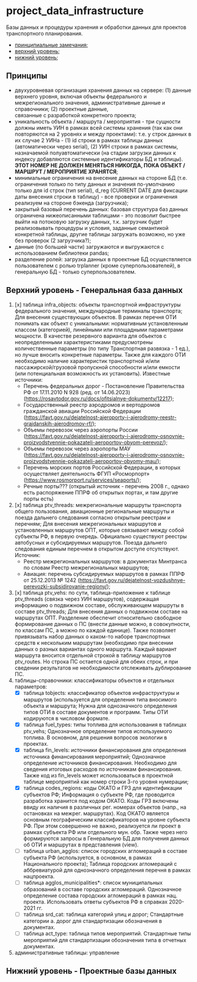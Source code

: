 # project_data_infrastructure
Базы данных и процедуры хранения и обработки данных для проектов транспортного планирования.

- [принципиальные замечания](#titl0);
- [верхний уровень](#titl1);
- [нижний уровень](#titl2);

## <a id="titl0">Принципы</a>
- двухуровневая организация хранения данных на сервере: (1) данные верхнего уровня, включая объекты федерального и межрегионального значения, административные данные и справочники; (2) проектные данные,    
  связанные с разработкой конкретного проекта;
- уникальность объекта / маршрута / мероприятия - три сущности должны иметь УИН в рамках всей системы хранения (так как они повторяются на 2 уровнях и между проектами):
  т.е. у строк данных в их случае 2 УИНа -  (1) id строки в рамках таблицы данных (автоматически через serial),
                                            (2) УИН строки в рамках системы, назначаемой полуавтоматически (на стадии загрузки данных к индексу добавляются системные идентификаторы БД и таблицы).
                                                **ЭТОТ НОМЕР НЕ ДОЛЖЕН МЕНЯТЬСЯ НИКОГДА, ПОКА ОБЪЕКТ / МАРШРУТ / МЕРОПРИЯТИЕ ХРАНЯТСЯ**;
- минимальные ограничения на внесение данных на стороне БД (т.е. ограничения только по типу данных и значения по-умолчанию только для id строк (тип serial), d_reg (CURRENT DATE для фиксации даты внесения строки 
  в таблицу) - все проверки и ограничения реализуем на стороне бэкенда (загрузчика);
- закрытый базовый перечень данных: базовая структура баз данных ограничена нижеописанными таблицами - это позволит быстрее выйти на потоковую загрузку данных, т.к. загрузчик будет реализовывать процедуры и 
  условия, заданные семантикой конкретной таблицы, другие таблицы загружать возможно, но уже без проверок (2 загрузчика?);
- данные (по большей части) загружаются и выгружаются с использованием библиотеки pandas;
- разделение ролей: загрузка данных в проектные БД осуществляется пользователем с ролью trplanner (кроме суперпользователей), в генеральную БД - только суперпользователем.

## <a id="titl1">Верхний уровень - Генеральная база данных</a>
1) [x] таблица infra_objects: объекты транспортной инфраструктуры федерального значения, международные терминалы транспорта;
   Для внесения существующих объектов. В рамках перечня ОТИ понимать как объект с уникальными: нормативным установленным классом (категорией), линейными или площадными параметрами мощности.
   В качестве резервного варианта для объектов с неопределенными характеристиками предусмотрены количественные параметры (по типу Транспортная развязка - 1 ед.), но лучше вносить конкретные параметры.
   Также для каждого ОТИ необходимо наличие характеристик транспортной и/или пассажирской/грузовой пропускной способности и/или емкости (или потенциальная возможность их установить).
   Известные источники:
   - Перечень федеральных дорог - Постановление Правительства РФ от 17.11.2010 N 928 (ред. от 14.06.2023) (https://rosavtodor.gov.ru/docs/ofitsialnye-dokumenty/12217);
   - Государственный реестр аэродромов и вертодромов гражданской авиации Российской Федерации (https://favt.gov.ru/dejatelnost-ajeroporty-i-ajerodromy-reestr-grajdanskih-ajerodromov-rf/);
   - Объемы перевозок через аэропорты России (https://favt.gov.ru/dejatelnost-ajeroporty-i-ajerodromy-osnovnie-proizvodstvennie-pokazateli-aeroportov-obyom-perevoz/);
   - Объемы перевозок через аэропорты МАУ (https://favt.gov.ru/dejatelnost-ajeroporty-i-ajerodromy-osnovnie-proizvodstvennie-pokazateli-aeroportov-obyomy-mau/);
   - Перечень морских портов Российской Федерации, в которых осуществляет деятельность ФГУП «Росморпорт» (https://www.rosmorport.ru/services/seaports/);
   - Речные порты??? (открытый источник - перечень 2008 г., однако есть распоряжение ППРФ об открытых портах, и там другие порты есть)
3) [x] таблица ptv_threads: межрегиональные маршруты транспорта общего пользования, авиационные региональные маршруты и поезда дальнего следования согласно открытым реестрам и перечням;
   Для внесения межрегиональных маршрутов и установленных маршрутов ОПТ, которые связывают между собой субъекты РФ, в первую очередь.
   Официально существуют реестры автобусных и субсидируемых маршрутов. Поезда дальнего следования единым перечнем в открытом доступе отсутствуют.
   Источник:
   - Реестр межрегиональных маршрутов: в документах Минтранса по словам Реестр межрегиональных маршрутов;
   - Авиация: перечень субсидируемых маршрутов в рамках ППРФ от 25.12.2013 № 1242 (https://favt.gov.ru/dejatelnost-vozdushnye-perevozki-subsidirovanie-regiony/);
5) [x] таблица ptv_vehs: по сути, таблица-приложение к таблице ptv_threads (связка через УИН маршрутов), содержащая информацию о подвижном составе, обслуживающем маршруты в составе ptv_threads;
   Для внесения данных о подвижном составе на маршрутах ОПТ. Разделение обеспечит относительно свободное формирование данных о ПС (внести данные можно, в совокупности, по классам ПС, а можно по каждой единице).
   Также позволяет привязывать набор данных о каком-то наборе транспортных средств к нескольким маршрутам (необходимо при внесении данных о разных вариантах одного маршрута.
   Каждый вариант маршрута вносится отдельной строкой в таблицу маршрутов ptv_routes. Но строка ПС остается одной для обеих строк, и при сведении результатов не необходимости отслеживать дублирование ПС.
7) таблицы-справочники: классификаторы объектов и отдельных параметров:
   - [x] таблица tobjects: классификатор объектов инфраструктуры и маршрутов (используется для определения типа вносимого объекта и маршрута;
         Нужна для однозначного определения типов ОТИ в составе документов и программ. Типы ОТИ кодируются в числовом формате.
   - [x] таблица fuel_types: типы топлива для использования в таблицах ptv_vehs;
         Однозначное определение типов используемого топлива. В основном, для решения вопросов экологии в проектах.
   - [x] таблица fin_levels: источники финансирования для определения источника финансирования мероприятий;
         Однозначное определение источников финансирования. Необходимо для сведения итоговых расходов по источникам финансирования.
         Также код из fin_levels может использоваться в проектной таблице мероприятий как номер строки 3-го уровня нумерации;
   - [x] таблица codes_regions: коды ОКАТО и ГРЗ для идентификации субъектов РФ;
         Информация о субъекте РФ, где проводится разработка хранится под кодом ОКАТО. Коды ГРЗ включены ввиду их наличия в различных рег. номерах объектов (напр., на остановках на межрег. маршрутах).
         Код ОКАТО является основным географическим классификаторов на уровне субъекта РФ. При этом совершенно не важно, реализуется ли проект в рамках субъекта РФ или отдельного мун. обр.
         Также через него формируются запросы в Генеральную БД для получения данных об ОТИ и маршрутах в представления (view).
   - [ ] таблица urban_agglos: список городских агломераций в составе субъекта РФ (используется, в основном, в рамках Национального проекта);
         Таблица городских агломераций с аббревиатурой для однозначного определения перечня в рамках нацпроекта.
   - [ ] таблица agglos_municipalities*: список муниципальных образований в составе городских агломераций.
         Однозначное определение состава городских агломераций в рамках нац. проекта. Использовать ответы субъектов РФ в справках 2020-2021 гг.
   - [ ] таблица srd_cat: таблица категорий улиц и дорог;
         Стандартные категории а. дорог для стандартизации обозначения в документах.
   - [ ] таблица act_type: таблица типов мероприятий.
         Стандартные типы мероприятий для стандартизации обозначения типа в отчетных документах.
8) административные таблицы: управление

## <a id="titl2">Нижний уровень - Проектные базы данных</a>
